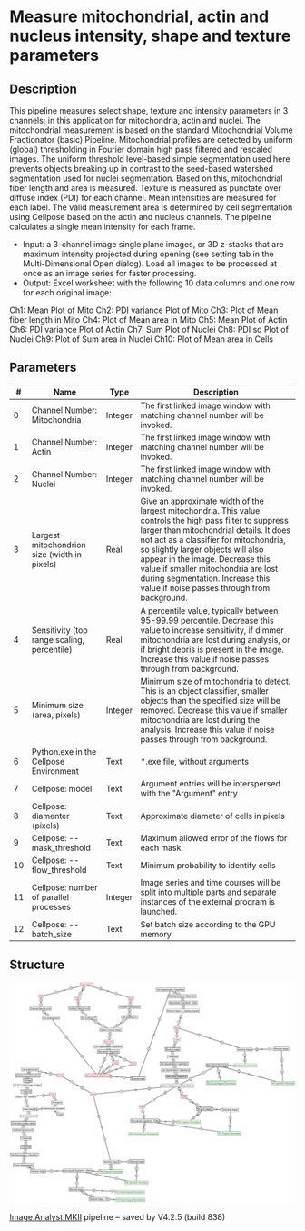 # Measure mitochondrial, actin and nucleus intensity, shape and texture parameters
## Description
This pipeline measures select shape, texture and intensity parameters in 3 channels; in this application for mitochondria, actin and nuclei. The mitochondrial measurement is based on the standard Mitochondrial Volume Fractionator (basic) Pipeline. Mitochondrial profiles are detected by uniform (global) thresholding in Fourier domain high pass filtered and rescaled images. The uniform threshold level-based simple segmentation used here prevents objects breaking up in contrast to the seed-based watershed segmentation used for nuclei segmentation. Based on this, mitochondrial fiber length and area is measured. Texture is measured as punctate over diffuse index (PDI) for each channel. Mean intensities are measured for each label. The valid measurement area is determined by cell segmentation using Cellpose based on the actin and nucleus channels. The pipeline calculates a single mean intensity for each frame.   
* Input: a 3-channel image single plane images, or 3D z-stacks that are maximum intensity projected during opening (see setting tab in the Multi-Dimensional Open dialog). Load all images to be processed at once as an image series for faster processing.
* Output: Excel worksheet with the following 10 data columns and one row for each original image:

Ch1:	Mean Plot of Mito
Ch2:	PDI variance Plot of Mito
Ch3:	Plot of Mean fiber length in Mito
Ch4:	Plot of Mean area in Mito
Ch5:	Mean Plot of Actin
Ch6:	PDI variance Plot of Actin
Ch7:	Sum Plot of Nuclei
Ch8:	PDI sd Plot of Nuclei
Ch9:	Plot of Sum area in Nuclei
Ch10:	Plot of Mean area in Cells


## Parameters
| # | Name | Type | Description |
|---|------|------|-------------|
| 0 | Channel Number: Mitochondria | Integer | The first linked image window with matching channel number will be invoked. |
| 1 | Channel Number: Actin | Integer | The first linked image window with matching channel number will be invoked. |
| 2 | Channel Number: Nuclei | Integer | The first linked image window with matching channel number will be invoked. |
| 3 | Largest mitochondrion size (width in pixels) | Real | Give an approximate width of the largest mitochondria. This value controls the high pass filter to suppress larger than mitochondrial details. It does not act as a classifier for mitochondria, so slightly larger objects will also appear in the image. Decrease this value if smaller mitochondria are lost during segmentation. Increase this value if noise passes through from background. |
| 4 | Sensitivity (top range scaling, percentile) | Real | A percentile value, typically between 95-99.99 percentile. Decrease this value to increase sensitivity, if dimmer mitochondria are lost during analysis, or if bright debris is present in the image. Increase this value if noise passes through from background. |
| 5 | Minimum size (area, pixels) | Integer | Minimum size of mitochondria to detect. This is an object classifier, smaller objects than the specified size will be removed. Decrease this value if smaller mitochondria are lost during the analysis. Increase this value if noise passes through from background. |
| 6 | Python.exe in the Cellpose Environment | Text | *.exe file, without arguments |
| 7 | Cellpose: model | Text | Argument entries will be interspersed with the "Argument" entry |
| 8 | Cellpose: diamenter (pixels) | Text | Approximate diameter of cells in pixels |
| 9 | Cellpose: --mask_threshold | Text | Maximum allowed error of the flows for each mask. |
| 10 | Cellpose: --flow_threshold | Text | Minimum probability to identify cells |
| 11 | Cellpose: number of parallel processes | Integer | Image series and time courses will be split into multiple parts and separate instances of the external program is launched. |
| 12 | Cellpose: --batch_size | Text | Set batch size according to the GPU memory |


## Structure
![structure](</.img/Measure mitochondrial, actin and nucleus intensity, shape and texture parameters.jpg>)

[Image Analyst MKII](https://www.imageanalyst.net) pipeline – saved by V4.2.5 (build 838)

